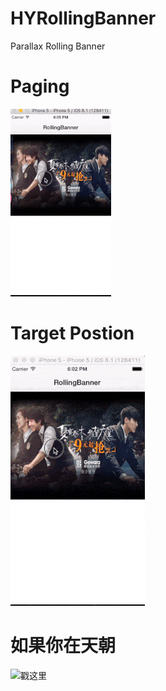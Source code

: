 # HYRollingBanner
Parallax Rolling Banner

# Paging
![](https://github.com/Arbalest313/gitRecord/blob/master/RollingBanner/RBPagingC.gif?raw=true)


# Target Postion
![](https://github.com/Arbalest313/gitRecord/blob/master/RollingBanner/RBTargetX-C.gif?raw=true)


# 如果你在天朝
![戳这里](http://hyyy.me/2016/08/15/RollingBanner/)
